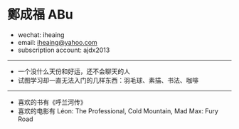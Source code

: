 # 鄭成福 ABu

 - wechat: iheaing
 - email: iheaing@yahoo.com
 - subscription account: ajdx2013

 ***

 - 一个没什么天份和好运，还不会聊天的人
 - 试图学习却一直无法入门的几样东西：羽毛球、素描、书法、咖啡

 ***
 - 喜欢的书有《呼兰河传》
 - 喜欢的电影有 Léon: The Professional, Cold Mountain, Mad Max: Fury Road
